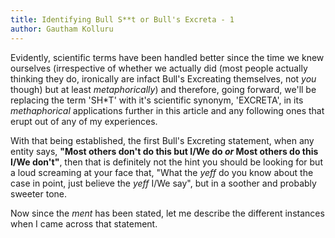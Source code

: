 ```yaml
---
title: Identifying Bull S**t or Bull's Excreta - 1
author: Gautham Kolluru
---
```


Evidently, scientific terms have been handled better since the time we knew ourselves (irrespective of whether we actually did (most people actually thinking they do, ironically are infact Bull's Excreating themselves, not _you_ though) but at least _metaphorically_) and therefore, going forward, we'll be replacing the term 'SH*T' with it's scientific synonym, 'EXCRETA', in its _methaphorical_ applications further in this article and any following ones that erupt out of any of my experiences.

With that being established, the first Bull's Excreting statement, when any entity says, __"Most others don't do this but I/We do _or_ Most others do this I/We don't"__, then that is definitely not the hint you should be looking for but a loud screaming at your face that, "What the _yeff_ do you know about the case in point, just believe the _yeff_ I/We say", but in a soother and probably sweeter tone. 

Now since the _ment_ has been stated, let me describe the different instances when I came across that statement. 